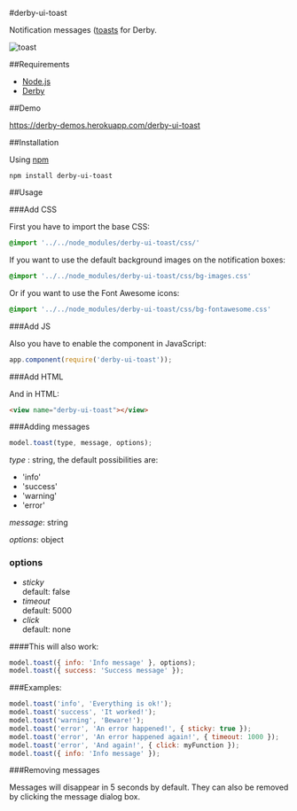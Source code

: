 #derby-ui-toast

Notification messages ([toasts](http://en.wikipedia.org/wiki/Toast_(computing\))) for Derby.

![toast](https://f.cloud.github.com/assets/433707/966450/571f6b72-0549-11e3-946b-8b062879d7c5.png)

##Requirements

- [Node.js](http://nodejs.org)
- [Derby](http://derbyjs.com/)


##Demo

https://derby-demos.herokuapp.com/derby-ui-toast

##Installation

Using [npm](https://npmjs.org/)

`npm install derby-ui-toast`


##Usage

###Add CSS

First you have to import the base CSS:
```css
@import '../../node_modules/derby-ui-toast/css/'
```

If you want to use the default background images on the notification boxes:
```css
@import '../../node_modules/derby-ui-toast/css/bg-images.css'
```

Or if you want to use the Font Awesome icons:

```css
@import '../../node_modules/derby-ui-toast/css/bg-fontawesome.css'
```

###Add JS

Also you have to enable the component in JavaScript:

```javascript
app.component(require('derby-ui-toast'));
```

###Add HTML

And in HTML:

```html
<view name="derby-ui-toast"></view>
```

###Adding messages

```javascript
model.toast(type, message, options);
```

*type* : string, the default possibilities are:

- 'info'
- 'success'
- 'warning'
- 'error'

*message*: string

*options*: object

### options

- *sticky*  
	default: false
- *timeout*  
	default: 5000
- *click*  
	default: none

####This will also work:

```javascript
model.toast({ info: 'Info message' }, options);
model.toast({ success: 'Success message' });
```

###Examples:

```javascript
model.toast('info', 'Everything is ok!');
model.toast('success', 'It worked!');
model.toast('warning', 'Beware!');
model.toast('error', 'An error happened!', { sticky: true });
model.toast('error', 'An error happened again!', { timeout: 1000 });
model.toast('error', 'And again!', { click: myFunction });
model.toast({ info: 'Info message' });
```


###Removing messages

Messages will disappear in 5 seconds by default. They can also be removed by clicking the message dialog box.
